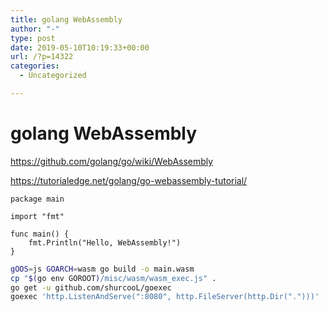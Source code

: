 ```yaml
---
title: golang WebAssembly
author: "-"
type: post
date: 2019-05-10T10:19:33+00:00
url: /?p=14322
categories:
  - Uncategorized

---
```

# golang WebAssembly
https://github.com/golang/go/wiki/WebAssembly
  
https://tutorialedge.net/golang/go-webassembly-tutorial/

```golang
package main

import "fmt"

func main() {
    fmt.Println("Hello, WebAssembly!")
}
```

```bash
gOOS=js GOARCH=wasm go build -o main.wasm
cp "$(go env GOROOT)/misc/wasm/wasm_exec.js" .
go get -u github.com/shurcooL/goexec
goexec 'http.ListenAndServe(":8080", http.FileServer(http.Dir(".")))'

```